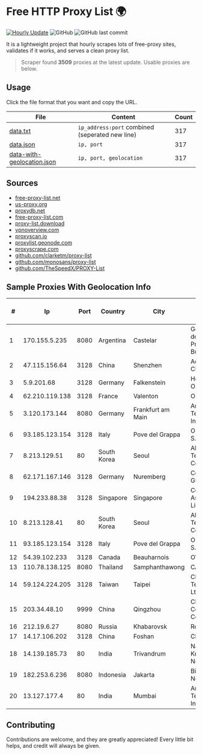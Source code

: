 
# Free HTTP Proxy List 🌍

[![Hourly Update](https://github.com/mertguvencli/http-proxy-list/actions/workflows/main.yml/badge.svg?branch=main)](https://github.com/mertguvencli/http-proxy-list/actions/workflows/main.yml)
![GitHub](https://img.shields.io/github/license/mertguvencli/http-proxy-list)
![GitHub last commit](https://img.shields.io/github/last-commit/mertguvencli/http-proxy-list)

It is a lightweight project that hourly scrapes lots of free-proxy sites, validates if it works, and serves a clean proxy list.


> Scraper found **3509** proxies at the latest update. Usable proxies are below.

## Usage

Click the file format that you want and copy the URL.


|File|Content|Count|
|----|-------|-----|
|[data.txt](https://raw.githubusercontent.com/mertguvencli/http-proxy-list/main/proxy-list/data.txt)|`ip_address:port` combined (seperated new line)|317|
|[data.json](https://raw.githubusercontent.com/mertguvencli/http-proxy-list/main/proxy-list/data.json)|`ip, port`|317|
|[data-with-geolocation.json](https://raw.githubusercontent.com/mertguvencli/http-proxy-list/main/proxy-list/data-with-geolocation.json)|`ip, port, geolocation`|317|

## Sources

* [free-proxy-list.net](https://free-proxy-list.net)
* [us-proxy.org](https://www.us-proxy.org)
* [proxydb.net](http://proxydb.net)
* [free-proxy-list.com](https://free-proxy-list.com/?page=&port=&type%5B%5D=http&type%5B%5D=https&up_time=0&search=Search)
* [proxy-list.download](https://www.proxy-list.download/HTTP)
* [vpnoverview.com](https://vpnoverview.com/privacy/anonymous-browsing/free-proxy-servers)
* [proxyscan.io](https://www.proxyscan.io)
* [proxylist.geonode.com](https://proxylist.geonode.com/api/proxy-list?limit=300&page=1&sort_by=lastChecked&sort_type=desc&protocols=http,https)
* [proxyscrape.com](https://api.proxyscrape.com/v2/?request=displayproxies&protocol=http&timeout=10000&country=all&ssl=all&anonymity=all)
* [github.com/clarketm/proxy-list](https://raw.githubusercontent.com/clarketm/proxy-list/master/proxy-list-raw.txt)
* [github.com/monosans/proxy-list](https://raw.githubusercontent.com/monosans/proxy-list/main/proxies/http.txt)
* [github.com/TheSpeedX/PROXY-List](https://raw.githubusercontent.com/TheSpeedX/PROXY-List/master/http.txt)


## Sample Proxies With Geolocation Info

|#|Ip|Port|Country|City|Internet Service Provider|
|-|--|----|-------|----|-------------------------|
|1|170.155.5.235|8080|Argentina|Castelar|Gobernacion de la Provincia de Buenos Aires|
|2|47.115.156.64|3128|China|Shenzhen|Addresses CNNIC|
|3|5.9.201.68|3128|Germany|Falkenstein|Hetzner Online GmbH|
|4|62.210.119.138|3128|France|Valenton|Online S.A.S.|
|5|3.120.173.144|8080|Germany|Frankfurt am Main|Amazon Technologies Inc.|
|6|93.185.123.154|3128|Italy|Pove del Grappa|Omegacom S.R.L.S.|
|7|8.213.129.51|80|South Korea|Seoul|Alibaba (US) Technology Co., Ltd.|
|8|62.171.167.146|3128|Germany|Nuremberg|Contabo GmbH|
|9|194.233.88.38|3128|Singapore|Singapore|Contabo Asia Private Limited|
|10|8.213.128.41|80|South Korea|Seoul|Alibaba (US) Technology Co., Ltd.|
|11|93.185.123.154|3128|Italy|Pove del Grappa|Omegacom S.R.L.S.|
|12|54.39.102.233|3128|Canada|Beauharnois|OVH SAS|
|13|110.78.138.125|8080|Thailand|Samphanthawong|CAT-BB|
|14|59.124.224.205|3128|Taiwan|Taipei|Chunghwa Telecom Co., Ltd.|
|15|203.34.48.10|9999|China|Qingzhou|Cloud Computing Corporation|
|16|212.19.6.27|8080|Russia|Khabarovsk|Redcom LIR|
|17|14.17.106.202|3128|China|Foshan|Chinanet|
|18|14.139.185.73|80|India|Trivandrum|National Knowledge Network|
|19|182.253.6.236|8080|Indonesia|Jakarta|Biznet Networks|
|20|13.127.177.4|80|India|Mumbai|Amazon Technologies Inc.|



## Contributing

Contributions are welcome, and they are greatly appreciated! Every
little bit helps, and credit will always be given.

